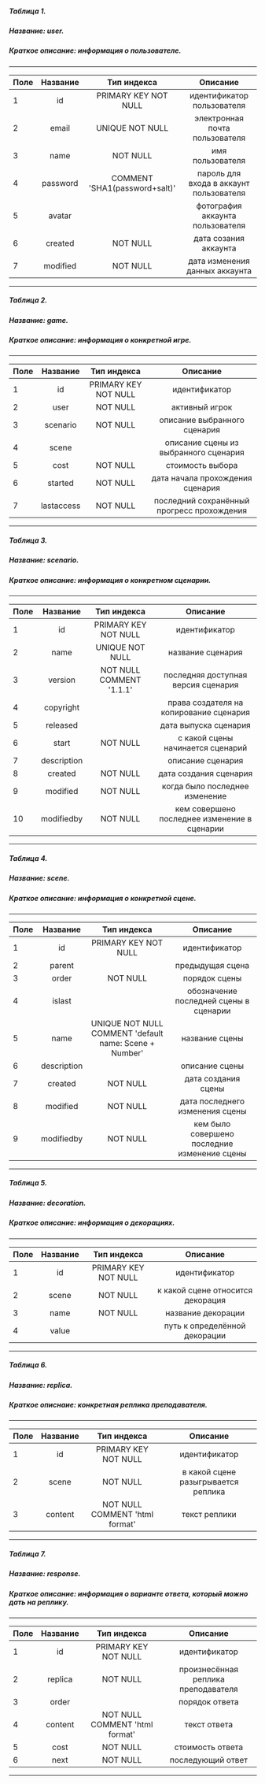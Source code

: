 ##### Таблица 1.
##### Название: user.
##### Краткое описание: информация о пользователе.
---
|Поле|Название|Тип индекса|Описание|
|:-|:-:|:-:|:-:|
|1|id|PRIMARY KEY NOT NULL|идентификатор пользователя|
|2|email|UNIQUE NOT NULL|электронная почта пользователя|
|3|name|NOT NULL|имя пользователя|
|4|password|COMMENT 'SHA1(password+salt)'|пароль для входа в аккаунт пользователя|
|5|avatar||фотография аккаунта пользователя|
|6|created|NOT NULL|дата созания аккаунта|
|7|modified|NOT NULL|дата изменения данных аккаунта|
---
##### Таблица 2.
##### Название: game.
##### Краткое описание: информация о конкретной игре.
---
|Поле|Название|Тип индекса|Описание|
|:-|:-:|:-:|:-:|
|1|id|PRIMARY KEY NOT NULL|идентификатор|
|2|user|NOT NULL|активный игрок|
|3|scenario|NOT NULL|описание выбранного сценария|
|4|scene||описание сцены из выбранного сценария|
|5|cost|NOT NULL|стоимость выбора|
|6|started|NOT NULL|дата начала прохождения сценария|
|7|lastaccess|NOT NULL|последний сохранённый прогресс прохождения|
---
##### Таблица 3.
##### Название: scenario.
##### Краткое описание: информация о конкретном сценарии.
---
|Поле|Название|Тип индекса|Описание|
|:-|:-:|:-:|:-:|
|1|id|PRIMARY KEY NOT NULL|идентификатор|
|2|name|UNIQUE NOT NULL|название сценария|
|3|version|NOT NULL COMMENT '1.1.1'|последняя доступная версия сценария|
|4|copyright||права создателя на копирование сценария|
|5|released||дата выпуска сценария|
|6|start|NOT NULL|с какой сцены начинается сценарий|
|7|description||описание сценария|
|8|created|NOT NULL|дата создания сценария|
|9|modified|NOT NULL|когда было последнее изменение|
|10|modifiedby|NOT NULL|кем совершено последнее изменение в сценарии|
---
##### Таблица 4.
##### Название: scene.
##### Краткое описание: информация о конкретной сцене.
---
|Поле|Название|Тип индекса|Описание|
|:-|:-:|:-:|:-:|
|1|id|PRIMARY KEY NOT NULL|идентификатор|
|2|parent||предыдущая сцена|
|3|order|NOT NULL|порядок сцены|
|4|islast||обозначение последней сцены в сценарии|
|5|name|UNIQUE NOT NULL COMMENT 'default name: Scene + Number'|название сцены|
|6|description||описание сцены|
|7|created|NOT NULL|дата создания сцены|
|8|modified|NOT NULL|дата последнего изменения сцены|
|9|modifiedby|NOT NULL|кем было совершено последние изменение сцены|
---
##### Таблица 5.
##### Название: decoration.
##### Краткое описание: информация о декорациях.
---
|Поле|Название|Тип индекса|Описание|
|:-|:-:|:-:|:-:|
|1|id|PRIMARY KEY NOT NULL|идентификатор|
|2|scene|NOT NULL|к какой сцене относится декорация|
|3|name|NOT NULL|название декорации|
|4|value||путь к определённой декорации|
---
##### Таблица 6.
##### Название: replica.
##### Краткое описнаие: конкретная реплика преподавателя.
---
|Поле|Название|Тип индекса|Описание|
|:-|:-:|:-:|:-:|
|1|id|PRIMARY KEY NOT NULL|идентификатор|
|2|scene|NOT NULL|в какой сцене разыгрывается реплика|
|3|content|NOT NULL COMMENT 'html format'|текст реплики|
---
##### Таблица 7.
##### Название: response.
##### Краткое описание: информация о варианте ответа, который можно дать на реплику.
---
|Поле|Название|Тип индекса|Описание|
|:-|:-:|:-:|:-:|
|1|id|PRIMARY KEY NOT NULL|идентификатор|
|2|replica|NOT NULL|произнесённая реплика преподавателя|
|3|order||порядок ответа|
|4|content|NOT NULL COMMENT 'html format'|текст ответа|
|5|cost|NOT NULL|стоимость ответа|
|6|next|NOT NULL|последующий ответ|
---
